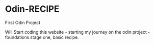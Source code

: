 # Odin-RECIPE
First Odin Project

Will Start coding this website - starting my journey on the odin project - foundations stage one, basic recipe.